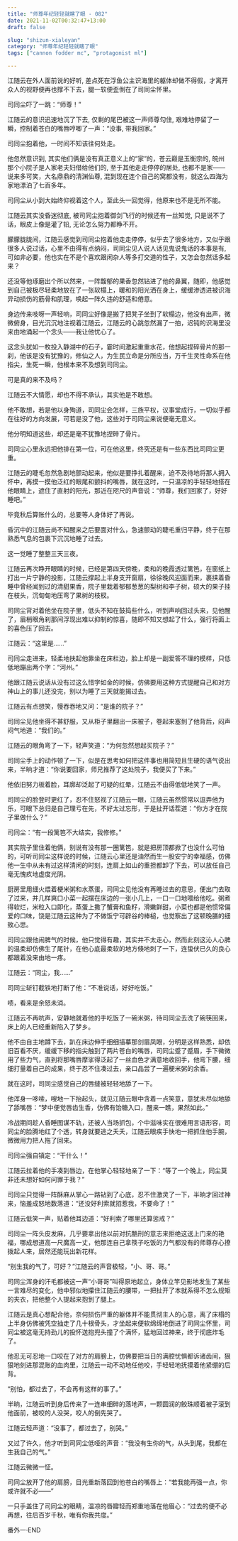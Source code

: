 ```yaml
---
title: "师尊年纪轻轻就瞎了眼 - 082"
date: 2021-11-02T00:32:47+13:00
draft: false

slug: "shizun-xialeyan"
category: "师尊年纪轻轻就瞎了眼"
tags: ["cannon fodder mc", "protagonist ml"]

---
```

江随云在外人面前说的好听, 差点死在浮鱼公主识海里的躯体却做不得假，才离开众人的视野便再也撑不下去，腿一软便歪倒在了司同尘怀里。

司同尘吓了一跳：“师尊！”

江随云的意识迅速地沉了下去, 仅剩的尾巴被这一声师尊勾住, 艰难地停留了一瞬，控制着苍白的嘴唇哼唧了一声：“没事, 带我回家。”

司同尘抱着他，一时间不知该往何处走。

他忽然意识到, 其实他们俩是没有真正意义上的“家”的，苍云巅是玉衡宗的, 皖州那个小院子是人家老夫妇借给他们的, 至于其他走走停停的居处, 也都不是家——说来多可笑，大名鼎鼎的清渊仙尊, 混到现在连个自己的窝都没有，就这么四海为家地漂泊了七百多年。

司同尘从小到大始终仰视着这个人，至此头一回觉得，他原来也不是无所不能。

江随云其实没昏迷彻底, 被司同尘抱着御剑飞行的时候还有一丝知觉, 只是说不了话，眼皮上像是灌了铅, 无论怎么努力都睁不开。

朦朦胧胧间，江随云感觉到司同尘抱着他走走停停，似乎去了很多地方，又似乎跟很多人说过话，心里不由得有点纳闷，司同尘见人说人话见鬼说鬼话的本事是有, 可如非必要，他也实在不是个喜欢跟闲杂人等多打交道的性子，又怎会忽然话多起来？

还没等他琢磨出个所以然来，一阵馥郁的果香忽然钻进了他的鼻翼，随即，他感觉到自己被极尽轻柔地放在了一张软榻上，暖和的阳光洒在身上，缓缓渗透进被识海异动损伤的筋骨和肌理，唤起一阵久违的舒适和倦意。

身边传来吱呀一声轻响，司同尘好像是搬了把凳子坐到了软榻边，他没有出声，微微俯身，目光沉沉地注视着江随云，江随云的心跳忽然漏了一拍，迟钝的识海里没来由地涌起一个念头——我让他忧心了。

这念头犹如一枚投入静湖中的石子，霎时间激起重重水花，他想起捏碎骨片的那一刹，他该是没有犹豫的，修仙之人，为生民立命是分所应当，万千生灵性命系在他指尖，生死一瞬，他根本来不及想到司同尘。

可是真的来不及吗？

江随云不大情愿，却也不得不承认，其实他是不敢想。

他不敢想，若是他以身殉道，司同尘会怎样，三族平权，议事堂成行，一切似乎都在往好的方向发展，可若是没了他，这些对于司同尘来说便毫无意义。

他分明知道这些，却还是毫不犹豫地捏碎了骨片。

司同尘心里永远把他排在第一位，可在他这里，终究还是有一些东西比司同尘更重。

江随云的睫毛忽然急剧地颤动起来，他似是要挣扎着醒来，迫不及待地将那人拥入怀中，再摸一摸他泛红的眼尾和颤抖的嘴唇，就在这时，一只温凉的手轻轻地搭在他眼睛上，遮住了直射的阳光，那近在咫尺的声音说：“师尊，我们回家了，好好睡吧。”

毕竟秋后算账什么的，总要等人身体好了再说。

昏沉中的江随云尚不知醒来之后要面对什么，急速颤动的睫毛重归平静，终于在那熟悉气息的包裹下沉沉地睡了过去。

这一觉睡了整整三天三夜。

江随云再次睁开眼睛的时候，已经是第四天傍晚，柔和的晚霞透过篱笆，在窗纸上打出一片宁静的投影，江随云撑起上半身支开窗扇，徐徐晚风迎面而来，裹挟着昏睡中曾经闻到过的清甜果香，院子里栽着郁郁葱葱的梨树和李子树，硕大的果子挂在枝头，沉甸甸地压弯了果树的枝杈。

司同尘背对着他坐在院子里，低头不知在鼓捣些什么，听到声响回过头来，见他醒了，眉梢眼角刹那间浮现出难以抑制的惊喜，随即不知又想起了什么，强行将面上的喜色压了回去。

江随云：“这里是……”

司同尘走进来，轻柔地扶起他靠坐在床栏边，脸上却是一副爱答不理的模样，只低低地蹦出两个字：“河州。”

他跟江随云说话从没有过这么惜字如金的时候，仿佛要用这种方式提醒自己和对方神山上的事儿还没完，别以为睡了三天就能揭过去。

江随云有点想笑，慢吞吞地又问：“是谁的院子？”

司同尘见他坐得不甚舒服，又从柜子里翻出一床被子，卷起来塞到了他背后，闷声闷气地道：“我们的。”

江随云的眼角弯了一下，轻声笑道：“为何忽然想起买院子？”

司同尘手上的动作顿了一下，似是在思考如何把这件事也用简短且生硬的语气说出来，半晌才道：“你说要回家，师兄推荐了这处院子，我便买了下来。”

他依旧努力板着脸，耳廓却泛起了可疑的红晕，江随云不由得低低地笑了一声。

司同尘的脸登时更红了，忍不住怒视了江随云一眼，江随云虽然惯常以逗弄他为乐，可眼下总归是自己理亏在先，不好太过忘形，于是扯开话茬道：“你方才在院子里做什么？”

司同尘：“有一段篱笆不大结实，我修修。”

其实院子里住着他俩，别说有没有那一圈篱笆，就是把房顶都掀了也没什么可怕的，可听司同尘这样说的时候，江随云心里还是油然而生一股安宁的幸福感，仿佛他一生中从未有过这样清闲的时刻，连肩上如山的重担都卸了下去，可以放任自己毫无愧疚地虚度光阴。

厨房里用细火煨着梗米粥和水蒸蛋，司同尘见他没有再睡过去的意思，便出门去取了过来，并几样爽口小菜一起摆在床边的一张小几上，一口一口地喂给他吃。粥煮得软烂，米粒入口即化，蒸蛋上撒了蟹膏和鱼籽，滑嫩鲜甜，小菜也都是他惯常偏爱的口味，饶是江随云这种为了不做饭宁可辟谷的棒槌，也觉察出了这顿晚膳的细致心思。

司同尘跟他闹脾气的时候，他只觉得有趣，其实并不太走心，然而此刻这沁人心脾的温柔却仿佛生了尾针，在他心底最柔软的地方倏地刺了一下，连蛰伏已久的良心都跟着没来由地一疼。

江随云：“同尘，我……”

司同尘斩钉截铁地打断了他：“不准说话，好好吃饭。”

啧，看来是余怒未消。

江随云不再吭声，安静地就着他的手吃饭了一碗米粥，待司同尘去洗了碗筷回来，床上的人已经重新陷入了梦乡。

他不由自主地蹲下去，趴在床边伸手细细描摹那剑眉凤眼，分明是这样熟悉，却依旧百看不厌，缓缓下移的指尖触到了两片苍白的嘴唇，司同尘蹙了蹙眉，手下微微用了些力气，直到将那嘴唇摩挲得泛起了一丝血色才满意地收回手，他弯下腰，细细打量着自己的成果，终于忍不住凑过去，亲口品尝了一遍梗米粥的余香。

就在这时，司同尘感觉自己的唇缝被轻轻地舔了一下。

他浑身一哆嗦，嗖地一下抬起头，就见江随云眼中含着一点笑意，意犹未尽似地舔了舔嘴唇：“梦中便觉唇齿生香，仿佛有饴糖入口，醒来一瞧，果然如此。”

冷战期间趁人昏睡图谋不轨，还被人当场抓包，个中滋味实在很难用言语形容，司同尘的脸腾地红了个透，转身就要逃之夭夭，江随云眼疾手快地一把抓住他手腕，微微用力把人拖了回来。

司同尘强自镇定：“干什么！”

江随云拉着他的手凑到唇边，在他掌心轻轻地亲了一下：“等了一个晚上，同尘莫非还未想好如何问罪于我？”

司同尘只觉得一阵酥麻从掌心一路钻到了心底，忍不住激灵了一下，半晌才回过神来，恼羞成怒地数落道：“还没好利索就招惹我，不要命了！”

江随云低笑一声，贴着他耳边道：“好利索了哪里还算惩戒？”

司同尘一阵头皮发麻，几乎要拿出他以前对抗酷刑的意志来拒绝这送上门来的艳福，哪成想道高一尺魔高一丈，他那连自己拿筷子吃饭的力气都没有的师尊存心撩拨起人来，居然还能玩出新花样。

“别生我的气了，可好？”江随云的声音极轻，“小、哥、哥。”

司同尘浑身的汗毛都被这一声“小哥哥”叫得原地起立，身体立竿见影地发生了某些一言难尽的变化，他中邪似地攥住江随云的腰带，一把扯开了本就系得不怎么规矩的夹衣，把他整个人提起来抱到了腿上。

江随云是真心想配合他，奈何损伤严重的躯体并不能贯彻主人的心意，离了床榻的上半身仿佛被凭空抽走了几十根骨头，才坐起来便软绵绵地倒进了司同尘怀里，司同尘被这毫无持劲儿的投怀送抱兜头撞了个满怀，猛地回过神来，终于彻底炸毛了。

他忍无可忍地一口咬在了对方的肩膀上，仿佛要把当日的满腔忧惧都诉诸齿间，狠狠地刻进那混账的血肉里，江随云一动不动地任他咬，手轻轻地抚摸着他紧绷的后背。

“别怕，都过去了，不会再有这样的事了。”

半晌，江随云听到身后传来了一连串细碎的落地声，一颗圆润的鲛珠顺着被子滚到他面前，被咬的人没哭，咬人的倒先哭了。

江随云轻声道：“没事了，都过去了，别哭。”

又过了许久，他才听到司同尘低哑的声音：“我没有生你的气，从头到尾，我都在生我自己的气。”

江随云微微一怔。

司同尘放开了他的肩膀，目光重新落回到他苍白的嘴唇上：“若我能再强一点，你或许就不必——”

一只手盖住了司同尘的眼睛，温凉的唇瓣轻而郑重地落在他眉心：“过去的便不必再想，往后百岁千秋，唯有你我共度。”

番外一·END
